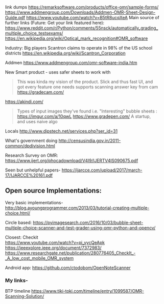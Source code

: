 link dumps 
https://remarksoftware.com/products/office-omr/sample-forms/ 
https://www.addmengroup.com/Downloads/Addmen-OMR-Sheet-Design-Guide.pdf 
https://www.youtube.com/watch?v=B5tR8ucqXeA 
Main source of further links (Future: Get your link featured here):
https://www.reddit.com/r/Python/comments/55nsck/automatically_grading_multiple_choice_testsexams/ 
https://en.wikipedia.org/wiki/Optical_mark_recognition#OMR_software 

Industry: 
Big players 
Scantron claims to operate in 98% of the US school districts
https://en.wikipedia.org/wiki/Scantron_Corporation 

Addmen 
https://www.addmengroup.com/omr-software-india.htm 

New Smart product - uses safer sheets to work with
> This was kinda my vision of the product.
> Slick and thus fast UI, and got every feature one needs
> supports scanning answer key from cam
https://gradecam.com/

https://akindi.com/
> Types of input images they've found i.e. "Interesting" bubble sheets : https://imgur.com/a/10qwL
https://www.gradepen.com/
> A startup, and uses naive algo

Locals
http://www.dipstech.net/services.php?ser_id=31 

What's government doing 
http://censusindia.gov.in/2011-common/dpdivision.html 

Research Survey on OMR: 
https://www.ijert.org/phocadownload/V4I9/IJERTV4IS090675.pdf 

Seen but unhelpful papers-
https://ijarcce.com/upload/2017/march-17/IJARCCE%20161.pdf

## Open source Implementations:  
Very basic implementations- 
http://blog.ayoungprogrammer.com/2013/03/tutorial-creating-multiple-choice.html/ 

Circle based: 
https://pyimagesearch.com/2016/10/03/bubble-sheet-multiple-choice-scanner-and-test-grader-using-omr-python-and-opencv/ 


Closest: Checkit  
https://www.youtube.com/watch?v=pj_vycQeApk 
https://ieeexplore.ieee.org/document/7372983/ 
https://www.researchgate.net/publication/280776405_CheckIt_-_A_low_cost_mobile_OMR_system 

Android app: 
https://github.com/ctodobom/OpenNoteScanner

### My links- 
BTP timeline 
https://www.tiki-toki.com/timeline/entry/1099587/OMR-Scanning-Solution/ 